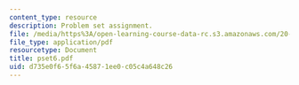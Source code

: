 ```yaml
---
content_type: resource
description: Problem set assignment.
file: /media/https%3A/open-learning-course-data-rc.s3.amazonaws.com/20-011j-statistical-thermodynamics-of-biomolecular-systems-be-011j-spring-2004/d735e0f65f6a45871ee0c05c4a648c26_pset6.pdf
file_type: application/pdf
resourcetype: Document
title: pset6.pdf
uid: d735e0f6-5f6a-4587-1ee0-c05c4a648c26
---
```

